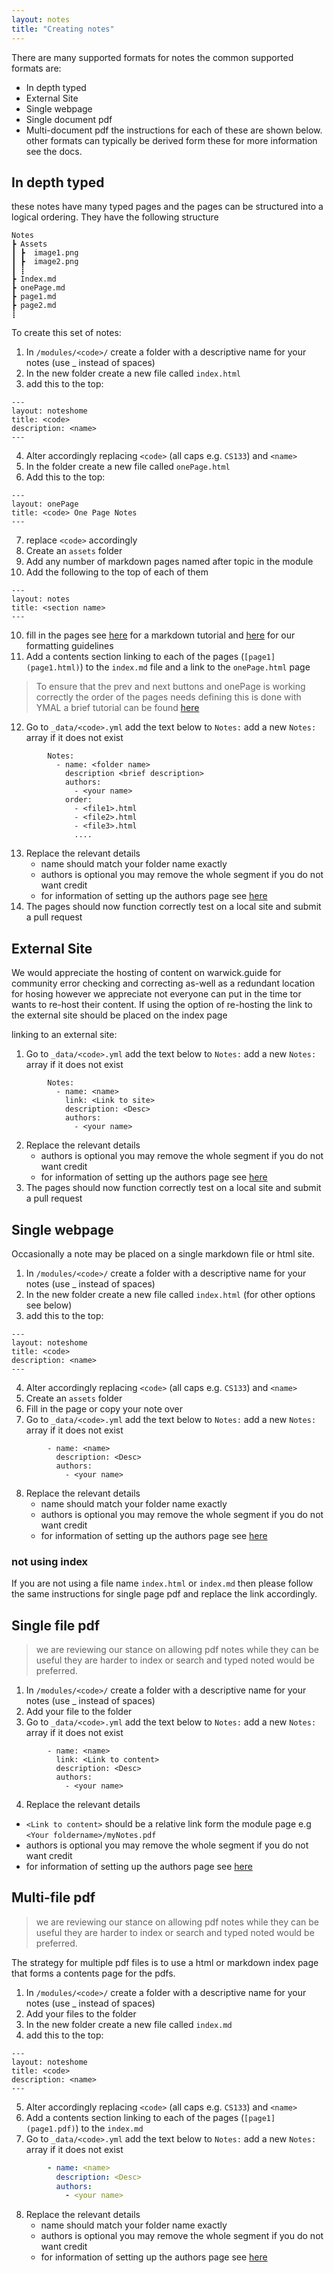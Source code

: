 ```yaml
---
layout: notes
title: "Creating notes"
--- 
```


There are many supported formats for notes the common supported formats are:
* In depth typed
* External Site
* Single webpage
* Single document pdf
* Multi-document pdf 
the instructions for each of these are shown below. other formats can typically be derived form these for more information see the docs.



## In depth typed

these notes have many typed pages and the pages can be structured into a logical ordering. They have the following structure
```
Notes
┣ Assets
┃ ┣  image1.png
┃ ┣  image2.png
┃ ┋
┣ Index.md
┣ onePage.md
┣ page1.md
┣ page2.md
┋
```
To create this set of notes:
1. In `/modules/<code>/` create a folder with a descriptive name for your notes (use _ instead of spaces)
2. In the new folder create a new file called `index.html`
3. add this to the top:
```
---
layout: noteshome
title: <code>
description: <name>
---
```
4. Alter accordingly replacing `<code>` (all caps e.g. `CS133`) and `<name>`
5. In the folder create a new file called `onePage.html`
6. Add this to the top:
```
---
layout: onePage
title: <code> One Page Notes
--- 
```
7. replace `<code>` accordingly
8. Create an `assets` folder 
8. Add any number of markdown pages named after topic in the module
9. Add the following to the top of each of them
```
---
layout: notes
title: <section name>
---
```
10. fill in the pages see [here]() for a markdown tutorial and [here]() for our formatting guidelines
11. Add a contents section linking to each of the pages (`[page1](page1.html)`) to the `index.md` file and a link to the `onePage.html` page
> To ensure that the prev and next buttons and onePage is working correctly the order of the  pages needs defining this is done with YMAL a brief tutorial can be found [here](https://en.wikipedia.org/wiki/YAML#Basic_components)
12. Go to `_data/<code>.yml` add the text below to `Notes:` add a new `Notes:` array if it does not exist
```
        Notes:
          - name: <folder name>
            description <brief description>
            authors:
              - <your name>
            order:
              - <file1>.html
              - <file2>.html
              - <file3>.html
              ....
```
13. Replace the relevant details 
    * name should match your folder name exactly 
    * authors is optional you may remove the whole segment if you do not want credit
    * for information of setting up the authors page see [here](contributors.html)
14. The pages should now function correctly test on a local site and submit a pull request

## External Site
We would appreciate the hosting of content on warwick.guide for community error checking and correcting as-well as a redundant location for hosing however we appreciate not everyone can put in the time tor wants to re-host their content. If using the option of re-hosting the link to the external site should be placed on the index page

linking to an external site:
1. Go to `_data/<code>.yml` add the text below to `Notes:` add a new `Notes:` array if it does not exist
```
        Notes: 
          - name: <name>
            link: <Link to site>
            description: <Desc>
            authors:
              - <your name>
```
2. Replace the relevant details 
    * authors is optional you may remove the whole segment if you do not want credit
    * for information of setting up the authors page see [here](contributors.html)
3. The pages should now function correctly test on a local site and submit a pull request

## Single webpage
Occasionally a note may be placed on a single markdown file or html site.

1. In `/modules/<code>/` create a folder with a descriptive name for your notes (use _ instead of spaces)
2. In the new folder create a new file called `index.html` (for other options see below)
3. add this to the top:
```
---
layout: noteshome
title: <code>
description: <name>
---
```
4. Alter accordingly replacing `<code>` (all caps e.g. `CS133`) and `<name>`
5. Create an `assets` folder 
6. Fill in the page or copy your note over
7. Go to `_data/<code>.yml` add the text below to `Notes:` add a new `Notes:` array if it does not exist
```
        - name: <name>
          description: <Desc>
          authors:
            - <your name>
```
8. Replace the relevant details 
    * name should match your folder name exactly 
    * authors is optional you may remove the whole segment if you do not want credit
    * for information of setting up the authors page see [here](contributors.html)

### not using index
If you are not using a file name `index.html` or `index.md` then please follow the same instructions for single page pdf and replace the link accordingly.


## Single file pdf
> we are reviewing our stance on allowing pdf notes
> while they can be useful they are harder to index or search 
> and typed noted would be preferred.

1. In `/modules/<code>/` create a folder with a descriptive name for your notes (use _ instead of spaces)
2. Add your file to the folder
3. Go to `_data/<code>.yml` add the text below to `Notes:` add a new `Notes:` array if it does not exist
```
        - name: <name>
          link: <Link to content>
          description: <Desc>
          authors:
            - <your name>
```
4. Replace the relevant details
  * `<Link to content>` should be a relative link form the module page e.g `<Your foldername>/myNotes.pdf`
  * authors is optional you may remove the whole segment if you do not want credit
  * for information of setting up the authors page see [here](contributors.html)

## Multi-file pdf 
> we are reviewing our stance on allowing pdf notes
> while they can be useful they are harder to index or search 
> and typed noted would be preferred.

The strategy for multiple pdf files is to use a html or markdown index page that forms a contents page for the pdfs.

1. In `/modules/<code>/` create a folder with a descriptive name for your notes (use _ instead of spaces)
2. Add your files to the folder
3. In the new folder create a new file called `index.md`
4. add this to the top:
```
---
layout: noteshome
title: <code>
description: <name>
---
```
5. Alter accordingly replacing `<code>` (all caps e.g. `CS133`) and `<name>`
6. Add a contents section linking to each of the pages (`[page1](page1.pdf)`) to the `index.md`
7. Go to `_data/<code>.yml` add the text below to `Notes:` add a new `Notes:` array if it does not exist
``` YAML
        - name: <name>
          description: <Desc>
          authors:
            - <your name>
```
8. Replace the relevant details 
    * name should match your folder name exactly 
    * authors is optional you may remove the whole segment if you do not want credit
    * for information of setting up the authors page see [here](contributors.html)
